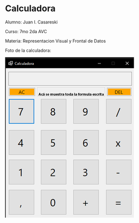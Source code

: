 # Calculadora

Alumno: Juan I. Casareski

Curso: 7mo 2da AVC

Materia: Representacion Visual y Frontal de Datos

Foto de la calculadora:

![ni idea, tendria q aparecer la foto](Calculadora.png)